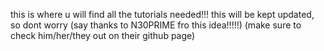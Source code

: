 this is where u will find all the tutorials needed!!! this will be kept updated, so dont worry (say thanks to N30PRIME fro this idea!!!!!) 
(make sure to check him/her/they out on their github page)
